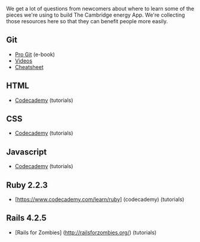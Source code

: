 We get a lot of questions from newcomers about where to learn some of the pieces we're using to build The Cambridge energy App. We're collecting those resources here so that they can benefit people more easily.  

## Git
* [Pro Git](http://git-scm.com/book) (e-book)
* [Videos](http://git-scm.com/documentation)
* [Cheatsheet](http://ndpsoftware.com/git-cheatsheet.html)

## HTML
* [Codecademy](http://codecademy.com) (tutorials)

## CSS
* [Codecademy](http://codecademy.com) (tutorials)

## Javascript
* [Codecademy](http://codecademy.com) (tutorials)

## Ruby 2.2.3
* [https://www.codecademy.com/learn/ruby] (codecademy) (tutorials)

## Rails 4.2.5
* [Rails for Zombies] (http://railsforzombies.org/) (tutorials)
